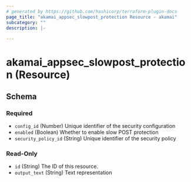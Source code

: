 ```yaml
---
# generated by https://github.com/hashicorp/terraform-plugin-docs
page_title: "akamai_appsec_slowpost_protection Resource - akamai"
subcategory: ""
description: |-
  
---
```


# akamai_appsec_slowpost_protection (Resource)





<!-- schema generated by tfplugindocs -->
## Schema

### Required

- `config_id` (Number) Unique identifier of the security configuration
- `enabled` (Boolean) Whether to enable slow POST protection
- `security_policy_id` (String) Unique identifier of the security policy

### Read-Only

- `id` (String) The ID of this resource.
- `output_text` (String) Text representation
